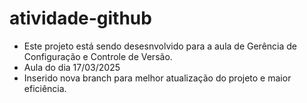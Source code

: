 # atividade-github

- Este projeto está sendo desesnvolvido para a aula de Gerência de Configuração e Controle de Versão.
- Aula do dia 17/03/2025
- Inserido nova branch para melhor atualização do projeto e maior eficiência.
